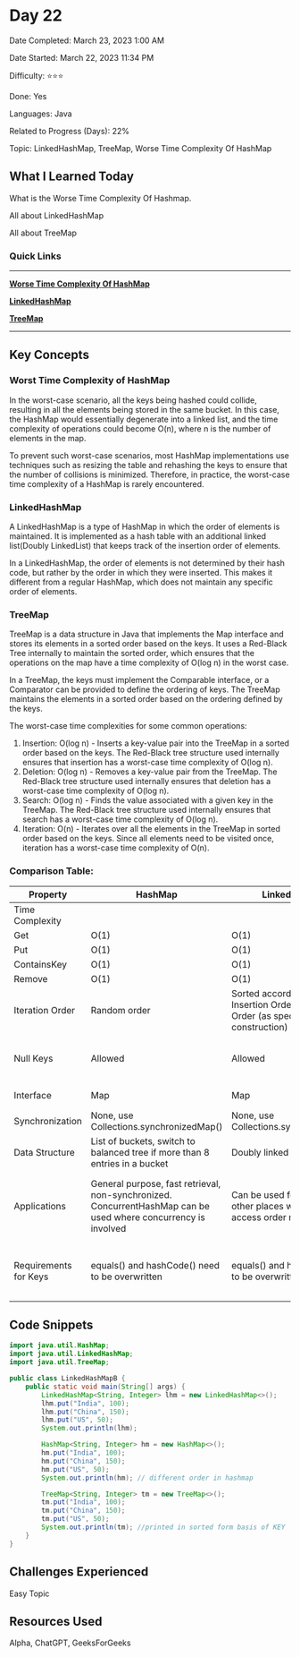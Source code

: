 # Day 22

Date Completed: March 23, 2023 1:00 AM

Date Started: March 22, 2023 11:34 PM

Difficulty: ⭐⭐⭐

Done: Yes

Languages: Java

Related to Progress (Days): 22%

Topic: LinkedHashMap, TreeMap, Worse Time Complexity Of HashMap

## What I Learned Today

What is the Worse Time Complexity Of Hashmap.

All about LinkedHashMap

All about TreeMap

### Quick Links

---

[**Worse Time Complexity Of HashMap**](https://stackoverflow.com/questions/8162501/worse-case-time-complexity-put-get-hashmap)

[**LinkedHashMap**](https://www.geeksforgeeks.org/linkedhashmap-class-in-java/)

[**TreeMap**](https://www.geeksforgeeks.org/treemap-in-java/)

---

## Key Concepts

### Worst Time Complexity of HashMap

In the worst-case scenario, all the keys being hashed could collide, resulting in all the elements being stored in the same bucket. In this case, the HashMap would essentially degenerate into a linked list, and the time complexity of operations could become O(n), where n is the number of elements in the map.

To prevent such worst-case scenarios, most HashMap implementations use techniques such as resizing the table and rehashing the keys to ensure that the number of collisions is minimized. Therefore, in practice, the worst-case time complexity of a HashMap is rarely encountered.

### LinkedHashMap

A LinkedHashMap is a type of HashMap in which the order of elements is maintained. It is implemented as a hash table with an additional linked list(Doubly LinkedList) that keeps track of the insertion order of elements.

In a LinkedHashMap, the order of elements is not determined by their hash code, but rather by the order in which they were inserted. This makes it different from a regular HashMap, which does not maintain any specific order of elements.

### TreeMap

TreeMap is a data structure in Java that implements the Map interface and stores its elements in a sorted order based on the keys. It uses a Red-Black Tree internally to maintain the sorted order, which ensures that the operations on the map have a time complexity of O(log n) in the worst case.

In a TreeMap, the keys must implement the Comparable interface, or a Comparator can be provided to define the ordering of keys. The TreeMap maintains the elements in a sorted order based on the ordering defined by the keys.

The worst-case time complexities for some common operations:

1. Insertion: O(log n) - Inserts a key-value pair into the TreeMap in a sorted order based on the keys. The Red-Black tree structure used internally ensures that insertion has a worst-case time complexity of O(log n).
2. Deletion: O(log n) - Removes a key-value pair from the TreeMap. The Red-Black tree structure used internally ensures that deletion has a worst-case time complexity of O(log n).
3. Search: O(log n) - Finds the value associated with a given key in the TreeMap. The Red-Black tree structure used internally ensures that search has a worst-case time complexity of O(log n).
4. Iteration: O(n) - Iterates over all the elements in the TreeMap in sorted order based on the keys. Since all elements need to be visited once, iteration has a worst-case time complexity of O(n).

### Comparison Table:

| Property | HashMap | LinkedHashMap | TreeMap |
| --- | --- | --- | --- |
| Time Complexity |  |  |  |
| Get | O(1) | O(1) | O(1) |
| Put | O(1) | O(1) | O(log n) |
| ContainsKey | O(1) | O(1) | O(log n) |
| Remove | O(1) | O(1) | O(log n) |
| Iteration Order | Random order | Sorted according to either Insertion Order or Access Order (as specified during construction) | Sorted according to either natural Order of keys or Comparator (as specified during construction) |
| Null Keys | Allowed | Allowed | Not allowed if keys use natural Ordering or Comparator does not support comparison on null Keys |
| Interface | Map | Map | Map, SortedMap and NavigableMap |
| Synchronization | None, use Collections.synchronizedMap() | None, use Collections.synchronizedMap() | None, use Collections.synchronizedMap() |
| Data Structure | List of buckets, switch to balanced tree if more than 8 entries in a bucket | Doubly linked list of buckets | Red-Black implementation of Binary Tree |
| Applications | General purpose, fast retrieval, non-synchronized. ConcurrentHashMap can be used where concurrency is involved | Can be used for LRU cache, other places where insertion or access order matters | Algorithms where Sorted or Navigable features are required. For example, find among the list of employees whose salary is next to a given employee, Range Search, etc. |
| Requirements for Keys | equals() and hashCode() need to be overwritten | equals() and hashCode() need to be overwritten | Comparator needs to be supplied for key implementation, otherwise natural order will be used to sort the keys. |

## Code Snippets

```java
import java.util.HashMap;
import java.util.LinkedHashMap;
import java.util.TreeMap;

public class LinkedHashMapB {
    public static void main(String[] args) {
        LinkedHashMap<String, Integer> lhm = new LinkedHashMap<>();
        lhm.put("India", 100);
        lhm.put("China", 150);
        lhm.put("US", 50);
        System.out.println(lhm);

        HashMap<String, Integer> hm = new HashMap<>();
        hm.put("India", 100);
        hm.put("China", 150);
        hm.put("US", 50);
        System.out.println(hm); // different order in hashmap

        TreeMap<String, Integer> tm = new TreeMap<>();
        tm.put("India", 100);
        tm.put("China", 150);
        tm.put("US", 50);
        System.out.println(tm); //printed in sorted form basis of KEY 
    }
}
```

## Challenges Experienced

Easy Topic

## Resources Used

Alpha, ChatGPT, GeeksForGeeks
